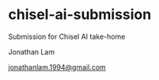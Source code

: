 # chisel-ai-submission
Submission for Chisel AI take-home

Jonathan Lam

jonathanlam.1994@gmail.com
